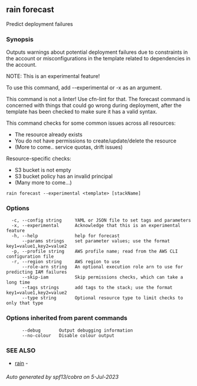 ## rain forecast

Predict deployment failures

### Synopsis

Outputs warnings about potential deployment failures due to constraints in 
the account or misconfigurations in the template related to dependencies in 
the account.

NOTE: This is an experimental feature!

To use this command, add --experimental or -x as an argument.

This command is not a linter! Use cfn-lint for that. The forecast command 
is concerned with things that could go wrong during deployment, after the 
template has been checked to make sure it has a valid syntax.

This command checks for some common issues across all resources:

- The resource already exists
- You do not have permissions to create/update/delete the resource
- (More to come.. service quotas, drift issues)

Resource-specific checks:

- S3 bucket is not empty
- S3 bucket policy has an invalid principal
- (Many more to come...)


```
rain forecast --experimental <template> [stackName]
```

### Options

```
  -c, --config string     YAML or JSON file to set tags and parameters
  -x, --experimental      Acknowledge that this is an experimental feature
  -h, --help              help for forecast
      --params strings    set parameter values; use the format key1=value1,key2=value2
  -p, --profile string    AWS profile name; read from the AWS CLI configuration file
  -r, --region string     AWS region to use
      --role-arn string   An optional execution role arn to use for predicting IAM failures
      --skip-iam          Skip permissions checks, which can take a long time
      --tags strings      add tags to the stack; use the format key1=value1,key2=value2
      --type string       Optional resource type to limit checks to only that type
```

### Options inherited from parent commands

```
      --debug       Output debugging information
      --no-colour   Disable colour output
```

### SEE ALSO

* [rain](index.md)	 - 

###### Auto generated by spf13/cobra on 5-Jul-2023
